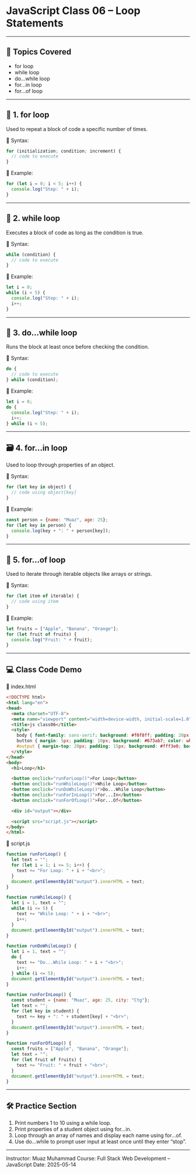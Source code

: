 # JavaScript Class 06 – Loop Statements

---

## 🎯 Topics Covered

* for loop
* while loop
* do...while loop
* for...in loop
* for...of loop

---

## 🔁 1. for loop

Used to repeat a block of code a specific number of times.

🔹 Syntax:

```javascript
for (initialization; condition; increment) {
  // code to execute
}
```

🔹 Example:

```javascript
for (let i = 0; i < 5; i++) {
  console.log("Step: " + i);
}
```

---

## 🔁 2. while loop

Executes a block of code as long as the condition is true.

🔹 Syntax:

```javascript
while (condition) {
  // code to execute
}
```

🔹 Example:

```javascript
let i = 0;
while (i < 5) {
  console.log("Step: " + i);
  i++;
}
```

---

## 🔁 3. do...while loop

Runs the block at least once before checking the condition.

🔹 Syntax:

```javascript
do {
  // code to execute
} while (condition);
```

🔹 Example:

```javascript
let i = 0;
do {
  console.log("Step: " + i);
  i++;
} while (i < 5);
```

---

## 🗃️ 4. for...in loop

Used to loop through properties of an object.

🔹 Syntax:

```javascript
for (let key in object) {
  // code using object[key]
}
```

🔹 Example:

```javascript
const person = {name: "Muaz", age: 25};
for (let key in person) {
  console.log(key + ": " + person[key]);
}
```

---

## 🍎 5. for...of loop

Used to iterate through iterable objects like arrays or strings.

🔹 Syntax:

```javascript
for (let item of iterable) {
  // code using item
}
```

🔹 Example:

```javascript
let fruits = ["Apple", "Banana", "Orange"];
for (let fruit of fruits) {
  console.log("Fruit: " + fruit);
}
```

---

## 💻 Class Code Demo

📁 index.html

```html
<!DOCTYPE html>
<html lang="en">
<head>
  <meta charset="UTF-8">
  <meta name="viewport" content="width=device-width, initial-scale=1.0">
  <title>js class06</title>
  <style>
    body { font-family: sans-serif; background: #f0f8ff; padding: 20px; }
    button { margin: 5px; padding: 10px; background: #673ab7; color: white; border: none; }
    #output { margin-top: 20px; padding: 15px; background: #fff3e0; border-left: 5px solid #ff9800; }
  </style>
</head>
<body>
  <h1>Loop</h1>

  <button onclick="runForLoop()">For Loop</button>
  <button onclick="runWhileLoop()">While Loop</button>
  <button onclick="runDoWhileLoop()">Do...While Loop</button>
  <button onclick="runForInLoop()">For...In</button>
  <button onclick="runForOfLoop()">For...Of</button>

  <div id="output"></div>

  <script src="script.js"></script>
</body>
</html>
```

📁 script.js

```javascript
function runForLoop() {
  let text = "";
  for (let i = 1; i <= 5; i++) {
    text += "For Loop: " + i + "<br>";
  }
  document.getElementById("output").innerHTML = text;
}

function runWhileLoop() {
  let i = 1, text = "";
  while (i <= 5) {
    text += "While Loop: " + i + "<br>";
    i++;
  }
  document.getElementById("output").innerHTML = text;
}

function runDoWhileLoop() {
  let i = 1, text = "";
  do {
    text += "Do...While Loop: " + i + "<br>";
    i++;
  } while (i <= 5);
  document.getElementById("output").innerHTML = text;
}

function runForInLoop() {
  const student = {name: "Muaz", age: 25, city: "Ctg"};
  let text = "";
  for (let key in student) {
    text += key + ": " + student[key] + "<br>";
  }
  document.getElementById("output").innerHTML = text;
}

function runForOfLoop() {
  const fruits = ["Apple", "Banana", "Orange"];
  let text = "";
  for (let fruit of fruits) {
    text += "Fruit: " + fruit + "<br>";
  }
  document.getElementById("output").innerHTML = text;
}
```

---

## 🛠️ Practice Section

1. Print numbers 1 to 10 using a while loop.
2. Print properties of a student object using for...in.
3. Loop through an array of names and display each name using for...of.
4. Use do...while to prompt user input at least once until they enter “stop”.

---

Instructor: Muaz Muhammad
Course: Full Stack Web Development – JavaScript
Date: 2025-05-14

